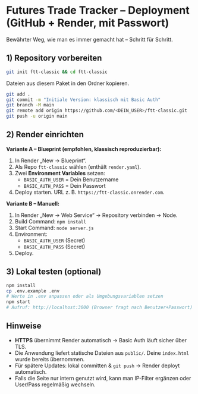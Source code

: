# Futures Trade Tracker – Deployment (GitHub + Render, mit Passwort)

Bewährter Weg, wie man es immer gemacht hat – Schritt für Schritt.

## 1) Repository vorbereiten

```bash
git init ftt-classic && cd ftt-classic
```

Dateien aus diesem Paket in den Ordner kopieren.

```bash
git add .
git commit -m "Initiale Version: klassisch mit Basic Auth"
git branch -M main
git remote add origin https://github.com/<DEIN_USER>/ftt-classic.git
git push -u origin main
```

## 2) Render einrichten

**Variante A – Blueprint (empfohlen, klassisch reproduzierbar):**

1. In Render „New → Blueprint“.
2. Als Repo `ftt-classic` wählen (enthält `render.yaml`).
3. Zwei **Environment Variables** setzen:
   - `BASIC_AUTH_USER` = Dein Benutzername
   - `BASIC_AUTH_PASS` = Dein Passwort
4. Deploy starten. URL z. B. `https://ftt-classic.onrender.com`.

**Variante B – Manuell:**

1. In Render „New → Web Service“ → Repository verbinden → Node.
2. Build Command: `npm install`
3. Start Command: `node server.js`
4. Environment:
   - `BASIC_AUTH_USER` (Secret)
   - `BASIC_AUTH_PASS` (Secret)
5. Deploy.

## 3) Lokal testen (optional)

```bash
npm install
cp .env.example .env
# Werte in .env anpassen oder als Umgebungsvariablen setzen
npm start
# Aufruf: http://localhost:3000 (Browser fragt nach Benutzer+Passwort)
```

## Hinweise

- **HTTPS** übernimmt Render automatisch → Basic Auth läuft sicher über TLS.
- Die Anwendung liefert statische Dateien aus `public/`. Deine `index.html` wurde bereits übernommen.
- Für spätere Updates: lokal committen & `git push` → Render deployt automatisch.
- Falls die Seite nur intern genutzt wird, kann man IP-Filter ergänzen oder User/Pass regelmäßig wechseln.
